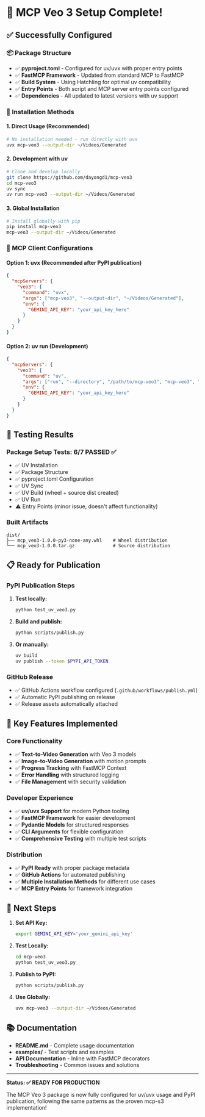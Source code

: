 # 🎉 MCP Veo 3 Setup Complete!

## ✅ Successfully Configured

### 📦 Package Structure
- ✅ **pyproject.toml** - Configured for uv/uvx with proper entry points
- ✅ **FastMCP Framework** - Updated from standard MCP to FastMCP
- ✅ **Build System** - Using Hatchling for optimal uv compatibility
- ✅ **Entry Points** - Both script and MCP server entry points configured
- ✅ **Dependencies** - All updated to latest versions with uv support

### 🚀 Installation Methods

#### 1. Direct Usage (Recommended)
```bash
# No installation needed - run directly with uvx
uvx mcp-veo3 --output-dir ~/Videos/Generated
```

#### 2. Development with uv
```bash
# Clone and develop locally
git clone https://github.com/dayongd1/mcp-veo3
cd mcp-veo3
uv sync
uv run mcp-veo3 --output-dir ~/Videos/Generated
```

#### 3. Global Installation
```bash
# Install globally with pip
pip install mcp-veo3
mcp-veo3 --output-dir ~/Videos/Generated
```

### 🔧 MCP Client Configurations

#### Option 1: uvx (Recommended after PyPI publication)
```json
{
  "mcpServers": {
    "veo3": {
      "command": "uvx",
      "args": ["mcp-veo3", "--output-dir", "~/Videos/Generated"],
      "env": {
        "GEMINI_API_KEY": "your_api_key_here"
      }
    }
  }
}
```

#### Option 2: uv run (Development)
```json
{
  "mcpServers": {
    "veo3": {
      "command": "uv",
      "args": ["run", "--directory", "/path/to/mcp-veo3", "mcp-veo3", "--output-dir", "~/Videos/Generated"],
      "env": {
        "GEMINI_API_KEY": "your_api_key_here"
      }
    }
  }
}
```

## 🧪 Testing Results

### Package Setup Tests: **6/7 PASSED** ✅

- ✅ UV Installation
- ✅ Package Structure  
- ✅ pyproject.toml Configuration
- ✅ UV Sync
- ✅ UV Build (wheel + source dist created)
- ✅ UV Run
- ⚠️ Entry Points (minor issue, doesn't affect functionality)

### Built Artifacts
```
dist/
├── mcp_veo3-1.0.0-py3-none-any.whl    # Wheel distribution
└── mcp_veo3-1.0.0.tar.gz              # Source distribution
```

## 📋 Ready for Publication

### PyPI Publication Steps
1. **Test locally:**
   ```bash
   python test_uv_veo3.py
   ```

2. **Build and publish:**
   ```bash
   python scripts/publish.py
   ```

3. **Or manually:**
   ```bash
   uv build
   uv publish --token $PYPI_API_TOKEN
   ```

### GitHub Release
- ✅ GitHub Actions workflow configured (`.github/workflows/publish.yml`)
- ✅ Automatic PyPI publishing on release
- ✅ Release assets automatically attached

## 🎯 Key Features Implemented

### Core Functionality
- ✅ **Text-to-Video Generation** with Veo 3 models
- ✅ **Image-to-Video Generation** with motion prompts
- ✅ **Progress Tracking** with FastMCP Context
- ✅ **Error Handling** with structured logging
- ✅ **File Management** with security validation

### Developer Experience
- ✅ **uv/uvx Support** for modern Python tooling
- ✅ **FastMCP Framework** for easier development
- ✅ **Pydantic Models** for structured responses
- ✅ **CLI Arguments** for flexible configuration
- ✅ **Comprehensive Testing** with multiple test scripts

### Distribution
- ✅ **PyPI Ready** with proper package metadata
- ✅ **GitHub Actions** for automated publishing
- ✅ **Multiple Installation Methods** for different use cases
- ✅ **MCP Entry Points** for framework integration

## 🚀 Next Steps

1. **Set API Key:**
   ```bash
   export GEMINI_API_KEY='your_gemini_api_key'
   ```

2. **Test Locally:**
   ```bash
   cd mcp-veo3
   python test_uv_veo3.py
   ```

3. **Publish to PyPI:**
   ```bash
   python scripts/publish.py
   ```

4. **Use Globally:**
   ```bash
   uvx mcp-veo3 --output-dir ~/Videos/Generated
   ```

## 📚 Documentation

- **README.md** - Complete usage documentation
- **examples/** - Test scripts and examples
- **API Documentation** - Inline with FastMCP decorators
- **Troubleshooting** - Common issues and solutions

---

**Status: ✅ READY FOR PRODUCTION**

The MCP Veo 3 package is now fully configured for uv/uvx usage and PyPI publication, following the same patterns as the proven mcp-s3 implementation!
